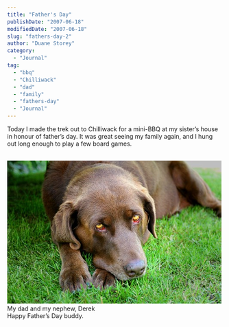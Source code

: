 ```yaml
---
title: "Father's Day"
publishDate: "2007-06-18"
modifiedDate: "2007-06-18"
slug: "fathers-day-2"
author: "Duane Storey"
category:
  - "Journal"
tag:
  - "bbq"
  - "Chilliwack"
  - "dad"
  - "family"
  - "fathers-day"
  - "Journal"
---
```


Today I made the trek out to Chilliwack for a mini-BBQ at my sister’s house in honour of father’s day. It was great seeing my family again, and I hung out long enough to play a few board games.

  
[  
![](_images/fathers-day-1.jpg)  ](http://www.flickr.com/photos/duanestorey/562592692/)  
My dad and my nephew, Derek  
Happy Father’s Day buddy.